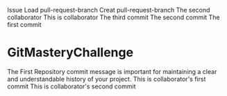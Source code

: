 Issue
Load pull-request-branch
Creat pull-request-branch
The second collaborator
This is collaborator
The third commit
The second commit
The first commit
# GitMasteryChallenge
The First Repository
commit message is important for maintaining a clear and understandable history of your project. 
This is collaborator's first commit
This is collaborator's second commit
